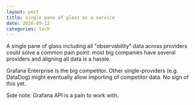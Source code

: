 ```yaml
---
layout: post
title: single pane of glass as a service
date: 2020-09-12
categories: tech
---
```


A single pane of glass including all "observability" data across providers could solve a common pain point: most big companies have several providers and aligning all data is a hassle.

Grafana Enterprise is the big competitor. Other single-providers (e.g. DataDog) might eventually allow importing of competitor data. No sign of this yet.

Side note: Grafana API is a pain to work with.

